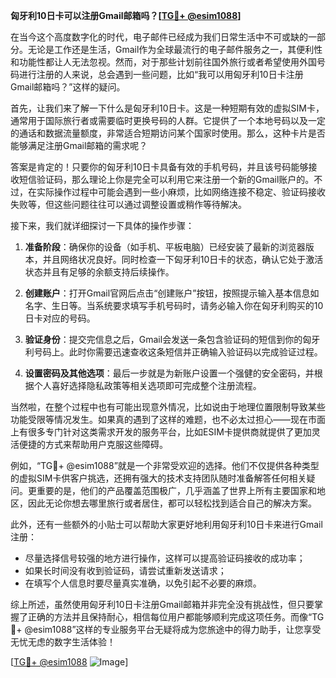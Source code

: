 **匈牙利10日卡可以注册Gmail邮箱吗？[[TG💪+ @esim1088](https://t.me/s/esim1088)]**

在当今这个高度数字化的时代，电子邮件已经成为我们日常生活中不可或缺的一部分。无论是工作还是生活，Gmail作为全球最流行的电子邮件服务之一，其便利性和功能性都让人无法忽视。然而，对于那些计划前往国外旅行或者希望使用外国号码进行注册的人来说，总会遇到一些问题，比如“我可以用匈牙利10日卡注册Gmail邮箱吗？”这样的疑问。

首先，让我们来了解一下什么是匈牙利10日卡。这是一种短期有效的虚拟SIM卡，通常用于国际旅行者或需要临时更换号码的人群。它提供了一个本地号码以及一定的通话和数据流量额度，非常适合短期访问某个国家时使用。那么，这种卡片是否能够满足注册Gmail邮箱的需求呢？

答案是肯定的！只要你的匈牙利10日卡具备有效的手机号码，并且该号码能够接收短信验证码，那么理论上你是完全可以利用它来注册一个新的Gmail账户的。不过，在实际操作过程中可能会遇到一些小麻烦，比如网络连接不稳定、验证码接收失败等，但这些问题往往可以通过调整设置或稍作等待解决。

接下来，我们就详细探讨一下具体的操作步骤：

1. **准备阶段**：确保你的设备（如手机、平板电脑）已经安装了最新的浏览器版本，并且网络状况良好。同时检查一下匈牙利10日卡的状态，确认它处于激活状态并且有足够的余额支持后续操作。

2. **创建账户**：打开Gmail官网后点击“创建账户”按钮，按照提示输入基本信息如名字、生日等。当系统要求填写手机号码时，请务必输入你在匈牙利购买的10日卡对应的号码。

3. **验证身份**：提交完信息之后，Gmail会发送一条包含验证码的短信到你的匈牙利号码上。此时你需要迅速查收这条短信并正确输入验证码以完成验证过程。

4. **设置密码及其他选项**：最后一步就是为新账户设置一个强健的安全密码，并根据个人喜好选择隐私政策等相关选项即可完成整个注册流程。

当然啦，在整个过程中也有可能出现意外情况，比如说由于地理位置限制导致某些功能受限等情况发生。如果真的遇到了这样的难题，也不必太过担心——现在市面上有很多专门针对这类需求开发的服务平台，比如ESIM卡提供商就提供了更加灵活便捷的方式来帮助用户克服这些障碍。

例如，“TG💪+ @esim1088”就是一个非常受欢迎的选择。他们不仅提供各种类型的虚拟SIM卡供客户挑选，还拥有强大的技术支持团队随时准备解答任何相关疑问。更重要的是，他们的产品覆盖范围极广，几乎涵盖了世界上所有主要国家和地区，因此无论你想去哪里旅行或者居住，都可以轻松找到适合自己的解决方案。

此外，还有一些额外的小贴士可以帮助大家更好地利用匈牙利10日卡来进行Gmail注册：

- 尽量选择信号较强的地方进行操作，这样可以提高验证码接收的成功率；
- 如果长时间没有收到验证码，请尝试重新发送请求；
- 在填写个人信息时要尽量真实准确，以免引起不必要的麻烦。

综上所述，虽然使用匈牙利10日卡注册Gmail邮箱并非完全没有挑战性，但只要掌握了正确的方法并且保持耐心，相信每位用户都能够顺利完成这项任务。而像“TG💪+ @esim1088”这样的专业服务平台无疑将成为您旅途中的得力助手，让您享受无忧无虑的数字生活体验！

[[TG💪+ @esim1088](https://t.me/s/esim1088) ![Image](https://i.postimg.cc/4NQfJmqS/Snipaste-2025-05-13-00-14-12.png)]
